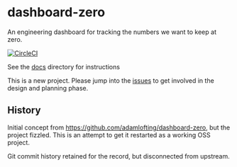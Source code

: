 # dashboard-zero
An engineering dashboard for tracking the numbers we want to keep at zero.

[![CircleCI](https://circleci.com/gh/drazisil/dashboard-zero.svg?style=shield)](https://circleci.com/gh/drazisil/dashboard-zero)

See the [docs](./docs/index.md) directory for instructions

This is a new project. Please jump into the [issues](https://github.com/drazisil/dashboard-zero/issues) to get involved in the design and planning phase.

## History

Initial concept from https://github.com/adamlofting/dashboard-zero, but the project fizzled. This is an attempt to get it restarted as a working OSS project.

Git commit history retained for the record, but disconnected from upstream.
